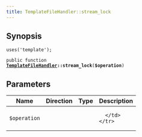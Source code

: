 ```yaml
---
title: TemplateFileHandler::stream_lock
---
```


## Synopsis

<code>uses('template');</code>

<code>public function <b><a href="TemplateFileHandler">TemplateFileHandler</a>::stream_lock</b>(<b>$operation</b>)</code>

## Parameters

<table>
  <thead>
    <tr>
      <th>Name</th>
      <th>Direction</th>
      <th>Type</th>
      <th>Description</th>
    </tr>
  </thead>
  <tbody>
    <tr>
      <td><code>$operation</code>
      <td><i></i></td>
      <td></td>
      <td>

      </td>
    </tr>
  </tbody>
</table>

